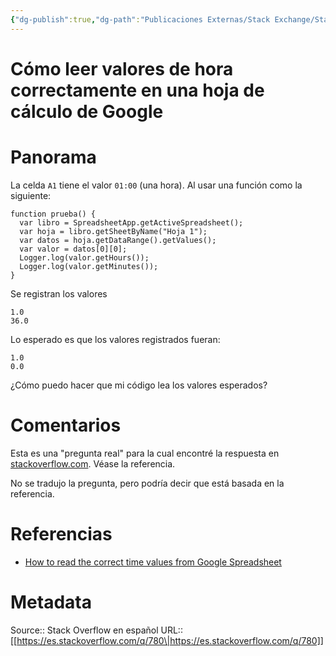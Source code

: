 ```yaml
---
{"dg-publish":true,"dg-path":"Publicaciones Externas/Stack Exchange/Stack Overflow en español/es.stackoverflow.com-780.md","permalink":"/publicaciones-externas/stack-exchange/stack-overflow-en-espanol/es-stackoverflow-com-780/","title":"Cómo leer valores de hora correctamente en una hoja de cálculo de Google","hide":true,"noteIcon":"default","created":"2024-04-03T12:49:10.416-06:00","updated":"2024-04-05T16:43:48.323-06:00"}
---
```


# Cómo leer valores de hora correctamente en una hoja de cálculo de Google

# Panorama

La celda `A1` tiene el valor `01:00` (una hora). Al usar una función como la siguiente:

    function prueba() {
      var libro = SpreadsheetApp.getActiveSpreadsheet();
      var hoja = libro.getSheetByName("Hoja 1");
      var datos = hoja.getDataRange().getValues();
      var valor = datos[0][0];
      Logger.log(valor.getHours());
      Logger.log(valor.getMinutes());
    }

Se registran los valores

    1.0  
    36.0

Lo esperado es que los valores registrados fueran:

    1.0  
    0.0

¿Cómo puedo hacer que mi código lea los valores esperados?

# Comentarios

Esta es una "pregunta real" para la cual encontré la respuesta en [stackoverflow.com](http://stackoverflow.com). Véase la referencia.

No se tradujo la pregunta, pero podría decir que está basada en la referencia.

# Referencias

- [How to read the correct time values from Google Spreadsheet](https://stackoverflow.com/q/17715841/1595451)

# Metadata
Source:: Stack Overflow en español
URL:: [[https://es.stackoverflow.com/q/780\|https://es.stackoverflow.com/q/780]]

